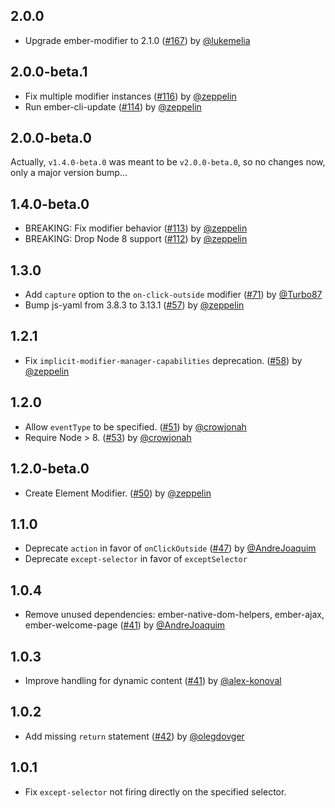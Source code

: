 ## 2.0.0

* Upgrade ember-modifier to 2.1.0 ([#167](https://github.com/zeppelin/ember-click-outside/pull/167)) by [@lukemelia](https://github.com/lukemelia)

## 2.0.0-beta.1

* Fix multiple modifier instances ([#116](https://github.com/zeppelin/ember-click-outside/pull/116)) by [@zeppelin](https://github.com/zeppelin)
* Run ember-cli-update ([#114](https://github.com/zeppelin/ember-click-outside/pull/114)) by [@zeppelin](https://github.com/zeppelin)

## 2.0.0-beta.0

Actually, `v1.4.0-beta.0` was meant to be `v2.0.0-beta.0`, so no changes now, only a major version bump...

## 1.4.0-beta.0

* BREAKING: Fix modifier behavior ([#113](https://github.com/zeppelin/ember-click-outside/pull/113)) by [@zeppelin](https://github.com/zeppelin)
* BREAKING: Drop Node 8 support ([#112](https://github.com/zeppelin/ember-click-outside/pull/113)) by [@zeppelin](https://github.com/zeppelin)

## 1.3.0

* Add `capture` option to the `on-click-outside` modifier ([#71](https://github.com/zeppelin/ember-click-outside/pull/71)) by [@Turbo87](https://github.com/Turbo87)
* Bump js-yaml from 3.8.3 to 3.13.1 ([#57](https://github.com/zeppelin/ember-click-outside/pull/57)) by [@zeppelin](https://github.com/zeppelin)

## 1.2.1

* Fix `implicit-modifier-manager-capabilities` deprecation. ([#58](https://github.com/zeppelin/ember-click-outside/pull/58)) by [@zeppelin](https://github.com/zeppelin)

## 1.2.0

* Allow `eventType` to be specified. ([#51](https://github.com/zeppelin/ember-click-outside/pull/51)) by [@crowjonah](https://github.com/crowjonah)
* Require Node > 8. ([#53](https://github.com/zeppelin/ember-click-outside/pull/53)) by [@crowjonah](https://github.com/crowjonah)

## 1.2.0-beta.0

* Create Element Modifier. ([#50](https://github.com/zeppelin/ember-click-outside/pull/50)) by [@zeppelin](https://github.com/zeppelin)

## 1.1.0

* Deprecate `action` in favor of `onClickOutside` ([#47](https://github.com/zeppelin/ember-click-outside/pull/47)) by [@AndreJoaquim](https://github.com/AndreJoaquim)
* Deprecate `except-selector` in favor of `exceptSelector`

## 1.0.4

* Remove unused dependencies: ember-native-dom-helpers, ember-ajax, ember-welcome-page ([#41](https://github.com/zeppelin/ember-click-outside/pull/46)) by [@AndreJoaquim](https://github.com/AndreJoaquim)

## 1.0.3

* Improve handling for dynamic content ([#41](https://github.com/zeppelin/ember-click-outside/pull/41)) by [@alex-konoval](https://github.com/alex-konoval)

## 1.0.2

* Add missing `return` statement ([#42](https://github.com/zeppelin/ember-click-outside/pull/42)) by [@olegdovger](https://github.com/olegdovger)


## 1.0.1

* Fix `except-selector` not firing directly on the specified selector.
